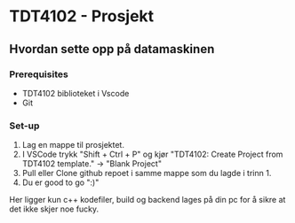 # TDT4102 - Prosjekt

## Hvordan sette opp på datamaskinen

### Prerequisites 
* TDT4102 biblioteket i Vscode
* Git

### Set-up
1. Lag en mappe til prosjektet.
2. I VSCode trykk "Shift + Ctrl + P" og kjør "TDT4102: Create Project from TDT4102 template." -> "Blank Project"
3. Pull eller Clone github repoet i samme mappe som du lagde i trinn 1.
4. Du er good to go ":)"


Her ligger kun c++ kodefiler, build og backend lages på din pc for å sikre at det ikke skjer noe fucky.